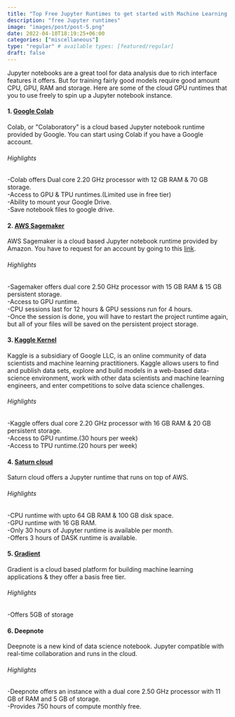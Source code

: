 ```yaml
---
title: "Top Free Jupyter Runtimes to get started with Machine Learning journey"
description: "free Jupyter runtimes"
image: "images/post/post-5.png"
date: 2022-04-10T18:19:25+06:00
categories: ["miscellaneous"]
type: "regular" # available types: [featured/regular]
draft: false
---
```


Jupyter notebooks are a great tool for data analysis due to rich interface features it offers.
But for training fairly good models require good amount CPU, GPU, RAM and storage.
Here are some of the cloud GPU runtimes that you to use freely to spin up a Jupyter notebook instance.


#### 1. [Google Colab](https://colab.research.google.com/)
Colab, or "Colaboratory" is a cloud based Jupyter notebook runtime provided by Google.
You can start using Colab if you have a Google account.

###### Highlights
-Colab offers Dual core 2.20 GHz processor with 12 GB RAM & 70 GB storage.</br>
-Access to GPU & TPU runtimes.(Limited use in free tier)</br> 
-Ability to mount your Google Drive.</br>
-Save notebook files to google drive.</br>


#### 2. [AWS Sagemaker](https://studiolab.sagemaker.aws/)
AWS Sagemaker is a cloud based Jupyter notebook runtime provided by Amazon.
You have to request for an account by going to this [link](https://studiolab.sagemaker.aws/requestAccount).

###### Highlights
-Sagemaker offers dual core 2.50 GHz processor with 15 GB RAM & 15 GB persistent storage.</br>
-Access to GPU runtime.</br>
-CPU sessions last for 12 hours & GPU sessions run for 4 hours.</br>
-Once the session is done, you will have to restart the project runtime again, but all of your files will be saved on the persistent project storage.</br>



#### 3. [Kaggle Kernel](https://www.kaggle.com/)
Kaggle is a subsidiary of Google LLC, is an online community of data scientists and machine learning practitioners. Kaggle allows users to find and publish data sets, explore and build models in a web-based data-science environment, work with other data scientists and machine learning engineers, and enter competitions to solve data science challenges.

###### Highlights
-Kaggle offers dual core 2.20 GHz processor with 16 GB RAM & 20 GB persistent storage.</br>
-Access to GPU runtime.(30 hours per week)</br>
-Access to TPU runtime.(20 hours per week)</br>




#### 4. [Saturn cloud](https://saturncloud.io/)
Saturn cloud offers a Jupyter runtime that runs on top of AWS.

###### Highlights
-CPU runtime with upto 64 GB RAM & 100 GB disk space.</br>
-GPU runtime with 16 GB RAM.</br>
-Only 30 hours of Jupyter runtime is available per month.</br>
-Offers 3 hours of DASK runtime is available. </br>




#### 5. [Gradient](https://gradient.run/)
Gradient is a cloud based platform for building machine learning applications & they offer a basis free tier.

###### Highlights
-Offers 5GB of storage



#### 6. Deepnote
Deepnote is a new kind of data science notebook. Jupyter compatible with real-time collaboration and runs in the cloud.

###### Highlights
-Deepnote offers an instance with a dual core 2.50 GHz processor with 11 GB of RAM and 5 GB of storage.</br>
-Provides 750 hours of compute monthly free.</br>